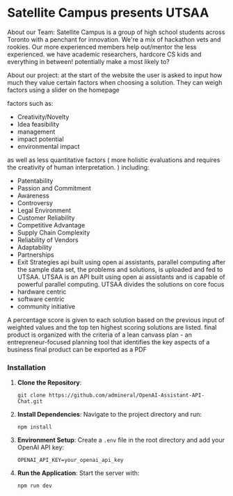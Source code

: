 # Satellite Campus presents UTSAA

About our Team:
Satellite Campus is a group of high school students across Toronto with a penchant for innovation. We're a mix of hackathon vets and rookies. Our more experienced members help out/mentor the less experienced. 
we have academic researchers, hardcore CS kids and everything in between!
potentially make a most likely to?

About our project:
at the start of the website the user is asked to input how much they value certain factors when choosing a solution. They can weigh factors using a slider on the homepage 

factors such as:
- Creativity/Novelty
- Idea feasibility 
- management
- impact potential 
- environmental impact

as well as less quantitative factors ( more holistic evaluations and requires the creativity of human interpretation. ) including:
- Patentability 
- Passion and Commitment 
- Awareness 
- Controversy 
- Legal Environment 
- Customer Reliability 
- Competitive Advantage 
- Supply Chain Complexity 
- Reliability of Vendors 
- Adaptability 
- Partnerships 
- Exit Strategies
  api built using open ai assistants, parallel computing
after the sample data set, the problems and solutions, is uploaded and fed to UTSAA. UTSAA is an API built using open ai assistants and is capable of powerful parallel computing. UTSAA divides the solutions on core focus
- hardware centric
- software centric
- community initiative 

A percentage score is given to each solution based on the previous input of weighted values and the top ten highest scoring solutions are listed. 
final product is organized with the criteria of a lean canvass plan -  an entrepreneur-focused planning tool that identifies the key aspects of a business
final product can be exported as a PDF 


### Installation
1. **Clone the Repository**:
   ```
   git clone https://github.com/admineral/OpenAI-Assistant-API-Chat.git
   ```
2. **Install Dependencies**:
   Navigate to the project directory and run:
   ```
   npm install
   ```
3. **Environment Setup**:
   Create a `.env` file in the root directory and add your OpenAI API key:
   ```
   OPENAI_API_KEY=your_openai_api_key
   ```
4. **Run the Application**:
   Start the server with:
   ```
   npm run dev
   ```
